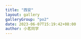 ```yaml
---
title: "西安"
layout: gallery
galleryGroup: "po2"
date: 2023-06-07T15:19:42+08:00
author: 小茗同学
---
```


